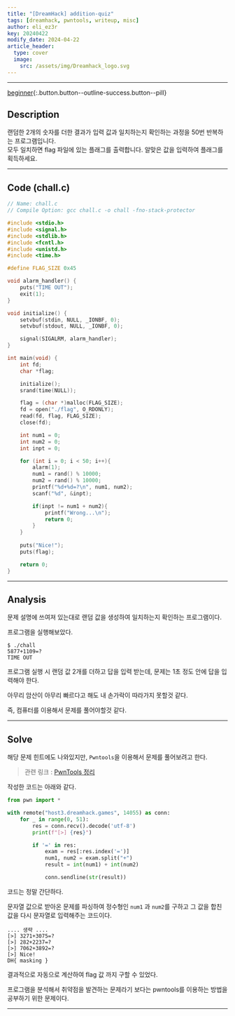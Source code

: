 ```yaml
---
title: "[DreamHack] addition-quiz"
tags: [dreamhack, pwntools, writeup, misc]
author: eli_ez3r
key: 20240422
modify_date: 2024-04-22
article_header:
  type: cover
  image:
    src: /assets/img/Dreamhack_logo.svg
---
```


-----
[beginner](#){:.button.button--outline-success.button--pill}

## Description


랜덤한 2개의 숫자를 더한 결과가 입력 값과 일치하는지 확인하는 과정을 50번 반복하는 프로그램입니다.  
모두 일치하면 flag 파일에 있는 플래그를 출력합니다.
알맞은 값을 입력하여 플래그를 획득하세요.

-----

## Code (chall.c)

```c
// Name: chall.c
// Compile Option: gcc chall.c -o chall -fno-stack-protector

#include <stdio.h>
#include <signal.h>
#include <stdlib.h>
#include <fcntl.h>
#include <unistd.h>
#include <time.h>

#define FLAG_SIZE 0x45

void alarm_handler() {
    puts("TIME OUT");
    exit(1);
}

void initialize() {
    setvbuf(stdin, NULL, _IONBF, 0);
    setvbuf(stdout, NULL, _IONBF, 0);

    signal(SIGALRM, alarm_handler);
}

int main(void) {
    int fd;
    char *flag;

    initialize();
    srand(time(NULL)); 

    flag = (char *)malloc(FLAG_SIZE);
    fd = open("./flag", O_RDONLY);
    read(fd, flag, FLAG_SIZE);
    close(fd);

    int num1 = 0;
    int num2 = 0;
    int inpt = 0; 

    for (int i = 0; i < 50; i++){
        alarm(1);
        num1 = rand() % 10000;
        num2 = rand() % 10000;
        printf("%d+%d=?\n", num1, num2);
        scanf("%d", &inpt);

        if(inpt != num1 + num2){
            printf("Wrong...\n");
            return 0;
        }
    } 
    
    puts("Nice!");
    puts(flag);

    return 0;
}
```
---

## Analysis

문제 설명에 쓰여져 있는대로 랜덤 값을 생성하여 일치하는지 확인하는 프로그램이다.

프로그램을 실행해보았다.

```shell
$ ./chall 
5877+1109=?
TIME OUT
```

프로그램 실행 시 랜덤 값 2개를 더하고 답을 입력 받는데,
문제는 1초 정도 안에 답을 입력해야 한다.

아무리 암산이 아무리 빠르다고 해도 내 손가락이 따라가지 못할것 같다.

즉, 컴퓨터를 이용해서 문제를 풀어야할것 같다.

---

## Solve

해당 문제 힌트에도 나와있지만, `Pwntools`을 이용해서 문제를 풀어보려고 한다.

> 관련 링크 : [PwnTools 정리](https://eliez3r.github.io/post/2019/11/15/study-manual-pwntools.html)


작성한 코드는 아래와 같다.

```python
from pwn import *

with remote("host3.dreamhack.games", 14055) as conn:
    for _ in range(0, 51):
        res = conn.recv().decode('utf-8')
        print(f"[>] {res}")

        if '=' in res:
            exam = res[:res.index('=')]
            num1, num2 = exam.split("+")
            result = int(num1) + int(num2)

            conn.sendline(str(result))
```

코드는 정말 간단하다.

문자열 값으로 받아온 문제를 파싱하여 정수형인 `num1` 과 `num2`를 구하고 그 값을 합친 값을 다시 문자열로 입력해주는 코드이다.

```shell
.... 생략 ....
[>] 3271+3075=?
[>] 282+2237=?
[>] 7062+3892=?
[>] Nice!
DH{ masking }
```

결과적으로 자동으로 계산하여 flag 값 까지 구할 수 있었다.

프로그램을 분석해서 취약점을 발견하는 문제라기 보다는
pwntools를 이용하는 방법을 공부하기 위한 문제이다.

-----

